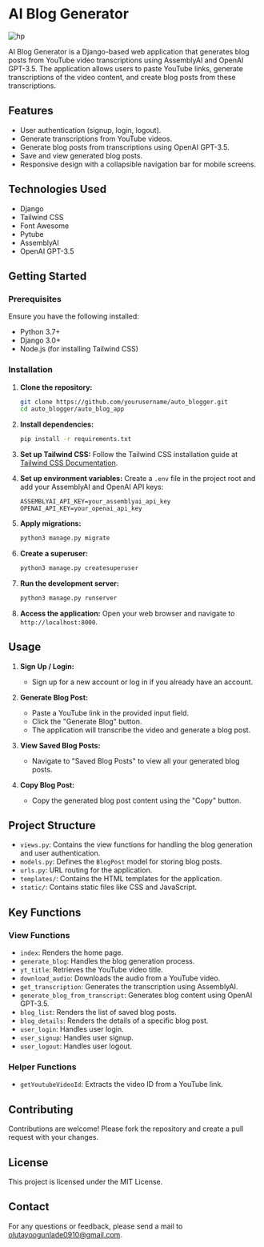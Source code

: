 # AI Blog Generator
![hp](https://github.com/Olutayo0910/auto_blogger/assets/121323757/cc263d49-4f4d-45f9-b68b-1f11b987e89a)

AI Blog Generator is a Django-based web application that generates blog posts from YouTube video transcriptions using AssemblyAI and OpenAI GPT-3.5. The application allows users to paste YouTube links, generate transcriptions of the video content, and create blog posts from these transcriptions.

## Features
- User authentication (signup, login, logout).
- Generate transcriptions from YouTube videos.
- Generate blog posts from transcriptions using OpenAI GPT-3.5.
- Save and view generated blog posts.
- Responsive design with a collapsible navigation bar for mobile screens.

## Technologies Used
- Django
- Tailwind CSS
- Font Awesome
- Pytube
- AssemblyAI
- OpenAI GPT-3.5

## Getting Started
### Prerequisites
Ensure you have the following installed:
- Python 3.7+
- Django 3.0+
- Node.js (for installing Tailwind CSS)

### Installation
1. **Clone the repository:**
    ```bash
    git clone https://github.com/yourusername/auto_blogger.git
    cd auto_blogger/auto_blog_app
    ```

2. **Install dependencies:**
    ```bash
    pip install -r requirements.txt
    ```

3. **Set up Tailwind CSS:**
    Follow the Tailwind CSS installation guide at [Tailwind CSS Documentation](https://tailwindcss.com/docs/installation).

4. **Set up environment variables:**
    Create a `.env` file in the project root and add your AssemblyAI and OpenAI API keys:
    ```plaintext
    ASSEMBLYAI_API_KEY=your_assemblyai_api_key
    OPENAI_API_KEY=your_openai_api_key
    ```

5. **Apply migrations:**
    ```bash
    python3 manage.py migrate
    ```

6. **Create a superuser:**
    ```bash
    python3 manage.py createsuperuser
    ```

7. **Run the development server:**
    ```bash
    python3 manage.py runserver
    ```

8. **Access the application:**
    Open your web browser and navigate to `http://localhost:8000`.

## Usage
1. **Sign Up / Login:**
    - Sign up for a new account or log in if you already have an account.

2. **Generate Blog Post:**
    - Paste a YouTube link in the provided input field.
    - Click the "Generate Blog" button.
    - The application will transcribe the video and generate a blog post.

3. **View Saved Blog Posts:**
    - Navigate to "Saved Blog Posts" to view all your generated blog posts.

4. **Copy Blog Post:**
    - Copy the generated blog post content using the "Copy" button.

## Project Structure
- `views.py`: Contains the view functions for handling the blog generation and user authentication.
- `models.py`: Defines the `BlogPost` model for storing blog posts.
- `urls.py`: URL routing for the application.
- `templates/`: Contains the HTML templates for the application.
- `static/`: Contains static files like CSS and JavaScript.

## Key Functions
### View Functions
- `index`: Renders the home page.
- `generate_blog`: Handles the blog generation process.
- `yt_title`: Retrieves the YouTube video title.
- `download_audio`: Downloads the audio from a YouTube video.
- `get_transcription`: Generates the transcription using AssemblyAI.
- `generate_blog_from_transcript`: Generates blog content using OpenAI GPT-3.5.
- `blog_list`: Renders the list of saved blog posts.
- `blog_details`: Renders the details of a specific blog post.
- `user_login`: Handles user login.
- `user_signup`: Handles user signup.
- `user_logout`: Handles user logout.

### Helper Functions
- `getYoutubeVideoId`: Extracts the video ID from a YouTube link.

## Contributing
Contributions are welcome! Please fork the repository and create a pull request with your changes.

## License
This project is licensed under the MIT License.

## Contact
For any questions or feedback, please send a mail to olutayoogunlade0910@gmail.com.
